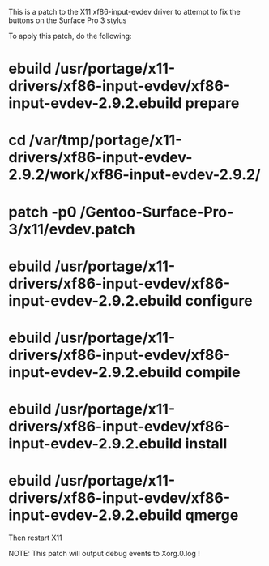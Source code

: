This is a patch to the X11 xf86-input-evdev driver to attempt to fix the buttons on the Surface Pro 3 stylus

To apply this patch, do the following:

# ebuild /usr/portage/x11-drivers/xf86-input-evdev/xf86-input-evdev-2.9.2.ebuild prepare
# cd /var/tmp/portage/x11-drivers/xf86-input-evdev-2.9.2/work/xf86-input-evdev-2.9.2/
# patch -p0 <path to patch>/Gentoo-Surface-Pro-3/x11/evdev.patch 
# ebuild /usr/portage/x11-drivers/xf86-input-evdev/xf86-input-evdev-2.9.2.ebuild configure
# ebuild /usr/portage/x11-drivers/xf86-input-evdev/xf86-input-evdev-2.9.2.ebuild compile
# ebuild /usr/portage/x11-drivers/xf86-input-evdev/xf86-input-evdev-2.9.2.ebuild install 
# ebuild /usr/portage/x11-drivers/xf86-input-evdev/xf86-input-evdev-2.9.2.ebuild qmerge 

Then restart X11

NOTE: This patch will output debug events to Xorg.0.log !

